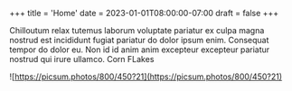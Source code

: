 +++
title = 'Home'
date = 2023-01-01T08:00:00-07:00
draft = false
+++

Chilloutum relax tutemus laborum voluptate pariatur ex culpa magna nostrud est incididunt fugiat
pariatur do dolor ipsum enim. Consequat tempor do dolor eu. Non id id anim anim
excepteur excepteur pariatur nostrud qui irure ullamco. Corn FLakes

![https://picsum.photos/800/450?21](https://picsum.photos/800/450?21)
